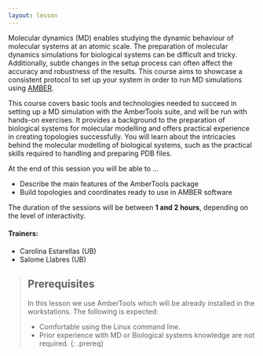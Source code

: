 ```yaml
---
layout: lesson
---
```


Molecular dynamics (MD) enables studying the dynamic behaviour of molecular systems at an atomic scale. The preparation of molecular dynamics simulations for biological systems can be difficult and tricky. Additionally, subtle changes in the setup process can often affect the accuracy and robustness of the results. This course aims to showcase a consistent protocol to set up your system in order to run MD simulations using [AMBER](https://ambermd.org).

This course covers basic tools and technologies needed to succeed in setting up a MD simulation with the AmberTools suite, and will be run with hands-on exercises. It provides a background to the preparation of biological systems for molecular modelling and offers practical experience in creating topologies successfully. You will learn about the intricacies behind the molecular modelling of biological systems, such as the practical skills required to handling and preparing PDB files.

At the end of this session you will be able to …
*   Describe the main features of the AmberTools package
*   Build topologies and coordinates ready to use in AMBER software

The duration of the sessions will be between **1 and 2 hours**, depending on the level of interactivity.


#### Trainers:
- Carolina Estarellas (UB)
- Salome Llabres (UB) 

> ## Prerequisites
>
> In this lesson we use AmberTools which will be already installed in the workstations. The following is expected:
> - Comfortable using the Linux command line.
> - Prior experience with MD or Biological systems knowledge are not required.
{: .prereq}

 
